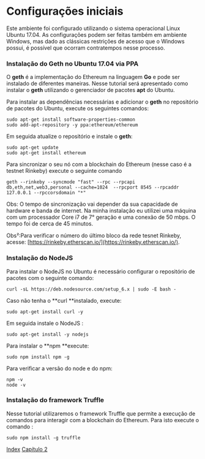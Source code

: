 # Configurações iniciais

Este ambiente foi configurado utilizando o sistema operacional Linux Ubuntu 17.04. As configurações podem ser feitas também em ambiente Windows, mas dado as clássicas restrições de acesso que o Windows possui, é possível que ocorram contratempos nesse processo.

### Instalação do Geth no Ubuntu 17.04 via PPA

O **geth** é a implementação do Ethereum na linguagem **Go** e pode ser instalado de diferentes maneiras. Nesse tutorial será apresentado como instalar o **geth** utilizando o gerenciador de pacotes **apt** do Ubuntu.

Para instalar as dependências necessárias e adicionar o **geth** no repositório de pacotes do Ubuntu, execute os seguintes comandos:

```
sudo apt-get install software-properties-common
sudo add-apt-repository -y ppa:ethereum/ethereum
```

Em seguida atualize o repositório e instale o **geth**:

```
sudo apt-get update
sudo apt-get install ethereum
```

Para sincronizar o seu nó com a blockchain do Ethereum \(nesse caso é a testnet Rinkeby\) execute o seguinte comando

```
geth --rinkeby --syncmode "fast" --rpc --rpcapi db,eth,net,web3,personal --cache=1024  --rpcport 8545 --rpcaddr 127.0.0.1 --rpccorsdomain "*"
```

Obs: O tempo de sincronização vai depender da sua capacidade de hardware e banda de internet. Na minha instalação eu utilizei uma máquina com um processador Core i7 de 7° geração e uma conexão de 50 mbps. O tempo foi de cerca de 45 minutos.

Obs²:Para verificar o número do último bloco da rede tesnet Rinkeby, acesse: [https://rinkeby.etherscan.io/](https://rinkeby.etherscan.io/).

### Instalação do NodeJS

Para instalar o NodeJS no Ubuntu é necessário configurar o repositório de pacotes com o seguinte comando:

```
curl -sL https://deb.nodesource.com/setup_6.x | sudo -E bash -
```

Caso não tenha o **curl **instalado, execute:

```
sudo apt-get install curl -y
```

Em seguida instale o NodeJS :

```
sudo apt-get install -y nodejs
```

Para instalar o **npm **execute:

```
sudo npm install npm -g
```

Para verificar a versão do node e do npm:

```
npm -v
node -v
```

### Instalação do framework Truffle

Nesse tutorial utilizaremos o framework Truffle que permite a execução de comandos para interagir com a blockchain do Ethereum. Para isto execute o comando :

```
sudo npm install -g truffle
```

[Index](/SUMMARY.md)                                                                                                                                                                                                  [Capítulo 2](/chapter2.md)

